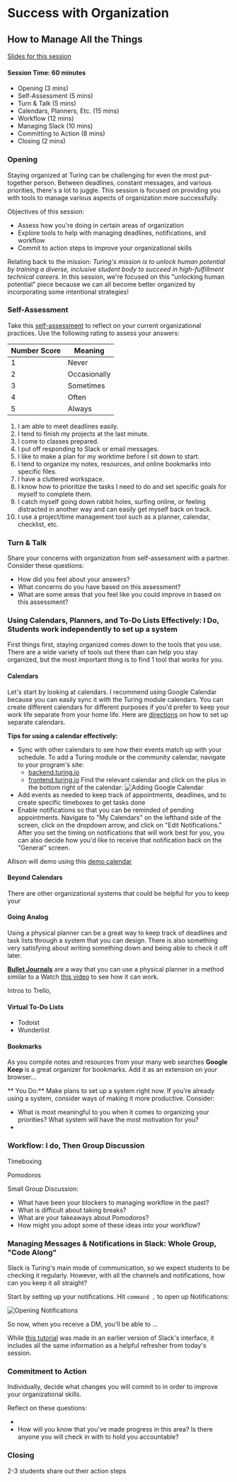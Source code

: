 # Success with Organization

## How to Manage All the Things

[Slides for this session](https://docs.google.com/presentation/d/1Fl4QndmeBU1qunfZ7VowMiBGTAQylYtQxTrrOiUuz5k/edit?usp=sharing)

#### Session Time: 60 minutes

* Opening (3 mins)
* Self-Assessment (5 mins)
* Turn & Talk (5 mins)
* Calendars, Planners, Etc. (15 mins)
* Workflow (12 mins)
* Managing Slack (10 mins)
* Committing to Action (8 mins)
* Closing (2 mins)

### Opening
Staying organized at Turing can be challenging for even the most put-together person. Between deadlines, constant messages, and various priorities, there's a lot to juggle. This session is focused on providing you with tools to manage various aspects of organization more successfully. 

Objectives of this session:
* Assess how you're doing in certain areas of organization
* Explore tools to help with managing deadlines, notifications, and workflow
* Commit to action steps to improve your organizational skills

Relating back to the mission: *Turing's mission is to unlock human potential by training a diverse, inclusive student body to succeed in high-fulfillment technical careers.* In this session, we're focused on this "unlocking human potential" piece because we can all become better organized by incorporating some intentional strategies!

### Self-Assessment 
Take this [self-assessment](https://docs.google.com/document/d/1Zz8z01As0hvmPDRFfYtkw6tLrQwDOAdu5K4cRkuwZ1o/edit?usp=sharing) to reflect on your current organizational practices. Use the following rating to assess your answers:

| Number Score | Meaning      |
|--------------|--------------|
| 1            | Never        |
| 2            | Occasionally |
| 3            | Sometimes    |
| 4            | Often        |
| 5            | Always       |

1. I am able to meet deadlines easily. 
2. I tend to finish my projects at the last minute.
3. I come to classes prepared.
4. I put off responding to Slack or email messages.
5. I like to make a plan for my worktime before I sit down to start.
6. I tend to organize my notes, resources, and online bookmarks into specific files.
7. I have a cluttered workspace.
8. I know how to prioritize the tasks I need to do and set specific goals for myself to complete them.
9. I catch myself going down rabbit holes, surfing online, or feeling distracted in another way and can easily get myself back on track. 
10. I use a project/time management tool such as a planner, calendar, checklist, etc.

### Turn & Talk
Share your concerns with organization from self-assessment with a partner. Consider these questions:
* How did you feel about your answers?
* What concerns do you have based on this assessment?
* What are some areas that you feel like you could improve in based on this assessment?

### Using Calendars, Planners, and To-Do Lists Effectively: I Do, Students work independently to set up a system
First things first, staying organized comes down to the tools that you use. There are a wide variety of tools out there than can help you stay organized, but the most important thing is to find 1 tool that works for you. 

#### Calendars
Let's start by looking at calendars. I recommend using Google Calendar because you can easily sync it with the Turing module calendars. You can create different calendars for different purposes if you'd prefer to keep your work life separate from your home life. Here are [directions](https://support.google.com/calendar/answer/37095?hl=en) on how to set up separate calendars. 

**Tips for using a calendar effectively:**
* Sync with other calendars to see how their events match up with your schedule. To add a Turing module or the community calendar, navigate to your program's site:
    * [backend.turing.io](backend.turing.io)
    * [frontend.turing.io](frontend.turing.io)
Find the relevant calendar and click on the plus in the bottom right of the calendar:
![Adding Google Calendar](https://github.com/turingschool/career-development-curriculum/blob/master/files/Adding%20Google%20Calendar.png)
* Add events as needed to keep track of appointments, deadlines, and to create specific timeboxes to get tasks done 
* Enable notifications so that you can be reminded of pending appointments. Navigate to "My Calendars" on the lefthand side of the screen, click on the dropdown arrow, and click on "Edit Notifications." After you set the timing on notifications that will work best for you, you can also decide how you'd like to receive that notification back on the "General" screen.

Allison will demo using this [demo calendar](https://calendar.google.com/calendar/embed?src=casimircreative.com_fhmv42gac54797pb1cenhgadds%40group.calendar.google.com&ctz=America/Denver)

#### Beyond Calendars
There are other organizational systems that could be helpful for you to keep your 

#### Going Analog
Using a physical planner can be a great way to keep track of deadlines and task lists through a system that you can design. There is also something very satisfying about writing something down and being able to check it off later. 

**[Bullet Journals](http://bulletjournal.com/)** are a way that you can use a physical planner in a method similar to a    Watch [this video](https://www.youtube.com/watch?v=fm15cmYU0IM) to see how it can work. 

Intros to Trello, 

#### Virtual To-Do Lists
* Todoist
* Wunderlist

#### Bookmarks
As you compile notes and resources from your many web searches  **Google Keep** is a great organizer for bookmarks. Add it as an extension on your browser...

** You Do:** Make plans to set up a system right now. If you're already using a system, consider ways of making it more productive. Consider:

* What is most meaningful to you when it comes to organizing your priorities? What system will have the most motivation for you?
* 


### Workflow: I do, Then Group Discussion

Timeboxing

Pomodoros

Small Group Discussion:

* What have been your blockers to managing workflow in the past?
* What is difficult about taking breaks?
* What are your takeaways about Pomodoros?
* How might you adopt some of these ideas into your workflow?

### Managing Messages & Notifications in Slack: Whole Group, "Code Along"
Slack is Turing's main mode of communication, so we expect students to be checking it regularly. However, with all the channels and notifications, how can you keep it all straight?

Start by setting up your notifications. Hit ```command ,``` to open up Notifications:

![Opening Notifications](https://github.com/turingschool/career-development-curriculum/blob/master/images/Opening%20Notifications.png)


So now, when you receive a DM, you'll be able to ...


While [this tutorial](https://vimeo.com/157164958) was made in an earlier version of Slack's interface, it includes all the same information as a helpful refresher from today's session.

### Commitment to Action
Individually, decide what changes you will commit to in order to improve your organizational skills. 

Reflect on these questions:

*
* How will you know that you've made progress in this area? Is there anyone you will check in with to hold you accountable? 

### Closing
2-3 students share out their action steps
